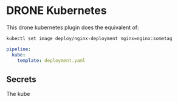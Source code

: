 # DRONE Kubernetes
This drone kubernetes plugin does the equivalent of: 

```
kubectl set image deploy/nginx-deployment nginx=nginx:sometag
```

```yaml
pipeline:
  kube:
    template: deployment.yaml
```
## Secrets
The kube
	